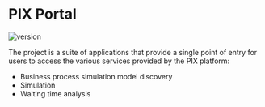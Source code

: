 # PIX Portal

![version](https://img.shields.io/github/v/tag/AutomatedProcessImprovement/pix-portal)

The project is a suite of applications that provide a single point of entry for users to access the various services provided by the PIX platform:

- Business process simulation model discovery
- Simulation
- Waiting time analysis
